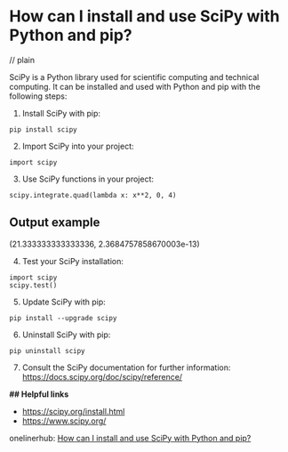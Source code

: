 # How can I install and use SciPy with Python and pip?
// plain

SciPy is a Python library used for scientific computing and technical computing. It can be installed and used with Python and pip with the following steps:

1. Install SciPy with pip:
```
pip install scipy
```

2. Import SciPy into your project:
```
import scipy
```

3. Use SciPy functions in your project:
```
scipy.integrate.quad(lambda x: x**2, 0, 4)
```
## Output example
 (21.333333333333336, 2.3684757858670003e-13)

4. Test your SciPy installation:
```
import scipy
scipy.test()
```

5. Update SciPy with pip:
```
pip install --upgrade scipy
```

6. Uninstall SciPy with pip:
```
pip uninstall scipy
```

7. Consult the SciPy documentation for further information:
https://docs.scipy.org/doc/scipy/reference/

**## Helpful links**
- https://scipy.org/install.html
- https://www.scipy.org/

onelinerhub: [How can I install and use SciPy with Python and pip?](https://onelinerhub.com/python-scipy/how-can-i-install-and-use-scipy-with-python-and-pip)